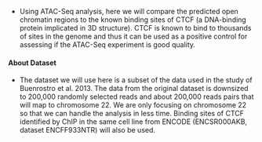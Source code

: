 - Using ATAC-Seq analysis, here we will compare the predicted open chromatin regions to the known binding sites of CTCF (a DNA-binding protein implicated in 3D structure). CTCF is known to bind to thousands of sites in the genome and thus it can be used as a positive control for assessing if the ATAC-Seq experiment is good quality.

#### About Dataset
 - The dataset we will use here is a subset of the data used in the study of Buenrostro et al. 2013. The data from the original dataset is downsized to 200,000 randomly selected reads and about 200,000 reads pairs that will map to chromosome 22. We are only focusing on chromosome 22 so that we can handle the analysis in less time. Binding sites of CTCF identified by ChIP in the same cell line from ENCODE (ENCSR000AKB, dataset ENCFF933NTR) will also be used.
